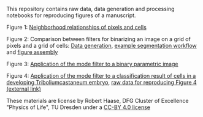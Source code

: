 This repository contains raw data, data generation and processing notebooks for reproducing figures of a manuscript. 

Figure 1: [Neighborhood relationships of pixels and cells](blob/main/Figure_1_neighboring_pixels_and_cells.pptx)

Figure 2: Comparison between filters for binarizing an image on a grid of pixels and a grid of cells: [Data generation](blob/main/Figure_2_generate_data.ipynb), [example segmentation workflow](blob/main/Figure_2_segmentation.ipynb) and [figure assembly](blob/main/Figure_2_processing_grids_of_cells.pptx)

Figure 3: [Application of the mode filter to a binary parametric image](blob/main/Figure_3_cell_classification_correction.ipynb)

Figure 4: [Application of the mode filter to a classification result of cells in a developing Triboliumcastaneum embryo](blob/main/Figure_4_tribolium_cell_classification_and_correction), [raw data for reproducing Figure 4 (external link)](https://git.mpi-cbg.de/rhaase/clij2_example_data)

These materials are license by Robert Haase, DFG Cluster of Excellence "Physics of Life", TU Dresden under a [CC-BY 4.0 license](https://creativecommons.org/licenses/by/4.0/)